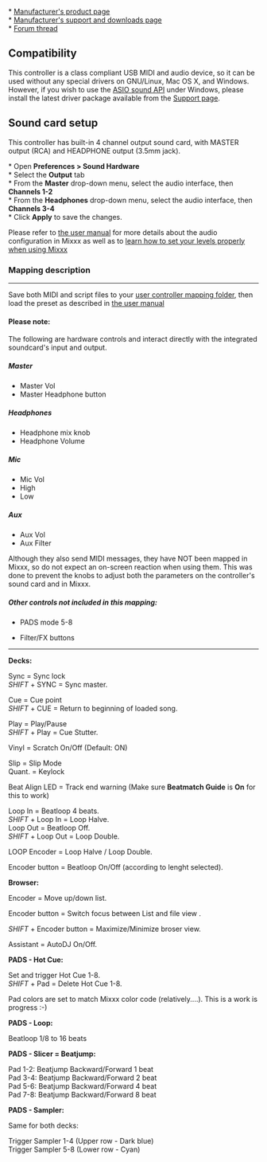 

\* [Manufacturer's product
page](https://www.hercules.com/en-us/product/djcontrolinpulse500//)  
\* [Manufacturer's support and downloads
page](https://support.hercules.com/en/product/djcontrolinpulse500-en//)  
\* [Forum
thread](https://mixxx.discourse.group/t/hercules-djcontrol-inpulse-500/19739/)  

## Compatibility

This controller is a class compliant USB MIDI and audio device, so it
can be used without any special drivers on GNU/Linux, Mac OS X, and
Windows. 
However, if you wish to use the [ASIO sound
API](https://mixxx.org/manual/latest/en/chapters/preferences.html?highlight=asio#windows)
under Windows, please install the latest driver package available from
the [Support
page](https://support.hercules.com/en/product/djcontrolinpulse500-en//).

## Sound card setup

This controller has built-in 4 channel output sound card, with MASTER
output (RCA) and HEADPHONE output (3.5mm jack).

\* Open **Preferences \> Sound Hardware**  
\* Select the **Output** tab  
\* From the **Master** drop-down menu, select the audio interface, then
**Channels 1-2**  
\* From the **Headphones** drop-down menu, select the audio interface,
then **Channels 3-4**  
\* Click **Apply** to save the changes.  

Please refer to [the user
manual](https://mixxx.org/manual/latest/en/chapters/example_setups.html#laptop-and-external-usb-audio-interface)
for more details about the audio configuration in Mixxx as well as to [learn how to set your levels properly when using Mixxx](https://mixxx.org/manual/latest/en/chapters/djing_with_mixxx.html#djing-gain-staging)

### Mapping description

***
Save both MIDI and script files to your [user controller mapping
folder](https://github.com/mixxxdj/mixxx/wiki/controller%20mapping%20file%20locations#user%20controller%20mapping%20folder),
then load the preset as described in [the user
manual](https://mixxx.org/manual/latest/en/chapters/controlling_mixxx.html#using-midi-hid-controllers)

#### Please note:
The following are hardware controls and interact directly with the integrated soundcard's input and output. 

##### Master 
- Master Vol
- Master Headphone button
##### Headphones
- Headphone mix knob
- Headphone Volume
##### Mic
- Mic Vol
- High
- Low
##### Aux
- Aux Vol
- Aux Filter

Although they also send MIDI messages, they have NOT been mapped in Mixxx, so do not expect an on-screen reaction when using them.
This was done to prevent the knobs to adjust both the parameters on the controller's sound card and in Mixxx.

##### Other controls not included in this mapping:

* PADS mode 5-8

* Filter/FX buttons


***

**Decks:**

Sync = Sync lock  
_SHIFT_ + SYNC = Sync master.  

Cue = Cue point  
_SHIFT_ + CUE = Return to beginning of loaded song.  

Play = Play/Pause  
_SHIFT_ + Play = Cue Stutter.  

  
Vinyl = Scratch On/Off (Default: ON)  

Slip = Slip Mode  
Quant. = Keylock  
  
Beat Align LED = Track end warning (Make sure **Beatmatch Guide** is
**On** for this to work)  
  
Loop In = Beatloop 4 beats.  
_SHIFT_ + Loop In = Loop Halve.  
Loop Out = Beatloop Off.  
_SHIFT_ + Loop Out = Loop Double. 

LOOP Encoder = Loop Halve / Loop Double.

Encoder button = Beatloop On/Off (according to lenght selected).
 
**Browser:**

Encoder = Move up/down list. 

Encoder button = Switch focus between List and file view . 

_SHIFT_ + Encoder button = Maximize/Minimize broser view.  

Assistant = AutoDJ On/Off.


  
**PADS - Hot Cue:**  

Set and trigger Hot Cue 1-8.  
_SHIFT_ + Pad = Delete Hot Cue 1-8. 

Pad colors are set to match Mixxx color code (relatively....). This is a work is progress :-)

**PADS - Loop:**  

Beatloop 1/8 to 16 beats
   
  
**PADS - Slicer = Beatjump:**  
  
Pad 1-2: Beatjump Backward/Forward 1 beat  
Pad 3-4: Beatjump Backward/Forward 2 beat  
Pad 5-6: Beatjump Backward/Forward 4 beat  
Pad 7-8: Beatjump Backward/Forward 8 beat

**PADS - Sampler:**  
  
Same for both decks:

Trigger Sampler 1-4 (Upper row - Dark blue)  
Trigger Sampler 5-8 (Lower row - Cyan) 